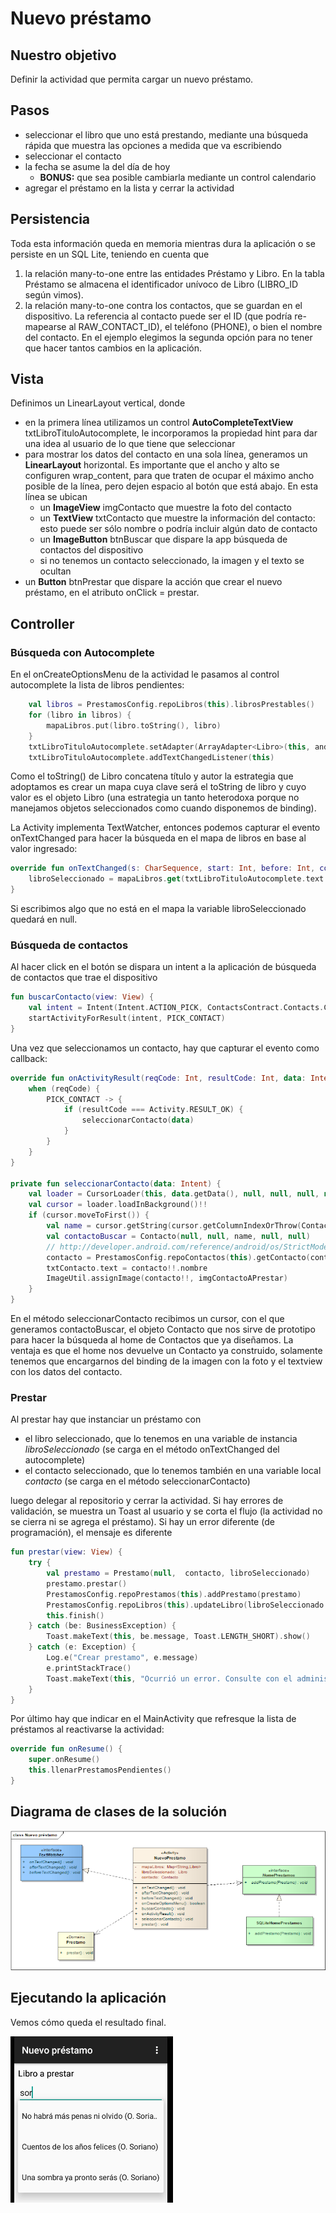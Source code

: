 # Nuevo préstamo

## Nuestro objetivo

Definir la actividad que permita cargar un nuevo préstamo.

## Pasos

* seleccionar el libro que uno está prestando, mediante una búsqueda rápida que muestra las opciones a medida que va escribiendo
* seleccionar el contacto 
* la fecha se asume la del día de hoy
    * **BONUS:** que sea posible cambiarla mediante un control calendario
* agregar el préstamo en la lista y cerrar la actividad

## Persistencia

Toda esta información queda en memoria mientras dura la aplicación o se persiste en un SQL Lite, teniendo en cuenta que 

1. la relación many-to-one entre las entidades Préstamo y Libro. En la tabla Préstamo se almacena el identificador unívoco de Libro (LIBRO_ID según vimos). 
2. la relación many-to-one contra los contactos, que se guardan en el dispositivo. La referencia al contacto puede ser el ID (que podría re-mapearse al RAW_CONTACT_ID), el teléfono (PHONE), o bien el nombre del contacto. En el ejemplo elegimos la segunda opción para no tener que hacer tantos cambios en la aplicación. 

## Vista

Definimos un LinearLayout vertical, donde

* en la primera línea utilizamos un control **AutoCompleteTextView** txtLibroTituloAutocomplete, le incorporamos la propiedad hint para dar una idea al usuario de lo que tiene que seleccionar
* para mostrar los datos del contacto en una sola línea, generamos un **LinearLayout** horizontal. Es importante que el ancho y alto se configuren wrap_content, para que traten de ocupar el máximo ancho posible de la línea, pero dejen espacio al botón que está abajo. En esta línea se ubican
    * un **ImageView** imgContacto que muestre la foto del contacto
    * un **TextView** txtContacto  que muestre la información del contacto: esto puede ser sólo nombre o podría incluir algún dato de contacto
    * un **ImageButton** btnBuscar que dispare la app búsqueda de contactos del dispositivo
    * si no tenemos un contacto seleccionado, la imagen y el texto se ocultan
* un **Button** btnPrestar que dispare la acción que crear el nuevo préstamo, en el atributo onClick = prestar.

## Controller

### Búsqueda con Autocomplete

En el onCreateOptionsMenu de la actividad le pasamos al control autocomplete la lista de libros pendientes:

```kt
    val libros = PrestamosConfig.repoLibros(this).librosPrestables()
    for (libro in libros) {
        mapaLibros.put(libro.toString(), libro)
    }
    txtLibroTituloAutocomplete.setAdapter(ArrayAdapter<Libro>(this, android.R.layout.simple_dropdown_item_1line, libros))
    txtLibroTituloAutocomplete.addTextChangedListener(this)
```

Como el toString() de Libro concatena título y autor la estrategia que adoptamos es crear un mapa cuya clave será el toString de libro y cuyo valor es el objeto Libro (una estrategia un tanto heterodoxa porque no manejamos objetos seleccionados como cuando disponemos de binding).

La Activity implementa TextWatcher, entonces podemos capturar el evento onTextChanged para hacer la búsqueda en el mapa de libros en base al valor ingresado:

```kt
override fun onTextChanged(s: CharSequence, start: Int, before: Int, count: Int) {
    libroSeleccionado = mapaLibros.get(txtLibroTituloAutocomplete.text.toString())
}
```

Si escribimos algo que no está en el mapa la variable libroSeleccionado quedará en null.

### Búsqueda de contactos

Al hacer click en el botón se dispara un intent a la aplicación de búsqueda de contactos que trae el dispositivo

```kt
fun buscarContacto(view: View) {
    val intent = Intent(Intent.ACTION_PICK, ContactsContract.Contacts.CONTENT_URI)
    startActivityForResult(intent, PICK_CONTACT)
}
```

Una vez que seleccionamos un contacto, hay que capturar el evento como callback:

```kt
override fun onActivityResult(reqCode: Int, resultCode: Int, data: Intent) {
    when (reqCode) {
        PICK_CONTACT -> {
            if (resultCode === Activity.RESULT_OK) {
                seleccionarContacto(data)
            }
        }
    }
}

private fun seleccionarContacto(data: Intent) {
    val loader = CursorLoader(this, data.getData(), null, null, null, null)
    val cursor = loader.loadInBackground()!!
    if (cursor.moveToFirst()) {
        val name = cursor.getString(cursor.getColumnIndexOrThrow(ContactsContract.Contacts.DISPLAY_NAME))
        val contactoBuscar = Contacto(null, null, name, null, null)
        // http://developer.android.com/reference/android/os/StrictMode.html
        contacto = PrestamosConfig.repoContactos(this).getContacto(contactoBuscar)!!
        txtContacto.text = contacto!!.nombre
        ImageUtil.assignImage(contacto!!, imgContactoAPrestar)
    }
}
```

En el método seleccionarContacto recibimos un cursor, con el que generamos contactoBuscar, el objeto Contacto que nos sirve de prototipo para hacer la búsqueda al home de Contactos que ya diseñamos. La ventaja es que el home nos devuelve un Contacto ya construido, solamente tenemos que encargarnos del binding de la imagen con la foto y el textview con los datos del contacto.

### Prestar

Al prestar hay que instanciar un préstamo con 

* el libro seleccionado, que lo tenemos en una variable de instancia _libroSeleccionado_ (se carga en el método onTextChanged del autocomplete)
* el contacto seleccionado, que lo tenemos también en una variable local _contacto_ (se carga en el método seleccionarContacto)

luego delegar al repositorio y cerrar la actividad. Si hay errores de validación, se muestra un Toast al usuario y se corta el flujo (la actividad no se cierra ni se agrega el préstamo). Si hay un error diferente (de programación), el mensaje es diferente

```kt
fun prestar(view: View) {
    try {
        val prestamo = Prestamo(null,  contacto, libroSeleccionado)
        prestamo.prestar()
        PrestamosConfig.repoPrestamos(this).addPrestamo(prestamo)
        PrestamosConfig.repoLibros(this).updateLibro(libroSeleccionado!!)
        this.finish()
    } catch (be: BusinessException) {
        Toast.makeText(this, be.message, Toast.LENGTH_SHORT).show()
    } catch (e: Exception) {
        Log.e("Crear prestamo", e.message)
        e.printStackTrace()
        Toast.makeText(this, "Ocurrió un error. Consulte con el administrador del sistema.", Toast.LENGTH_SHORT).show()
    }
}
```

Por último hay que indicar en el MainActivity que refresque la lista de préstamos al reactivarse la actividad:

```kt
override fun onResume() {
    super.onResume()
    this.llenarPrestamosPendientes()
}
```

## Diagrama de clases de la solución

![image](../images/nuevoPrestamoClassDiagram.png)

## Ejecutando la aplicación

Vemos cómo queda el resultado final.

![image](../images/nuevoPrestamoApp.png)
